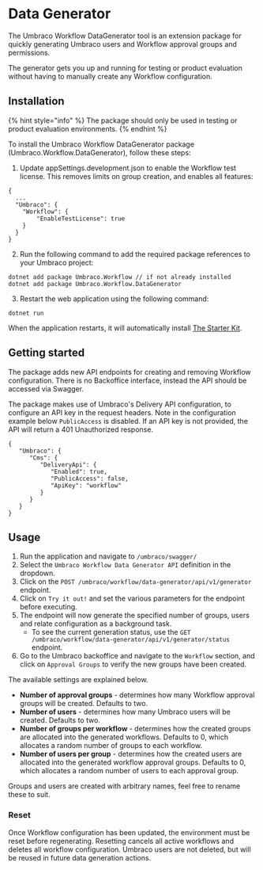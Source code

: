# Data Generator

The Umbraco Workflow DataGenerator tool is an extension package for quickly generating Umbraco users and Workflow approval groups and permissions.

The generator gets you up and running for testing or product evaluation without having to manually create any Workflow configuration.

## Installation

{% hint style="info" %}
The package should only be used in testing or product evaluation environments.
{% endhint %}

To install the Umbraco Workflow DataGenerator package (Umbraco.Workflow.DataGenerator), follow these steps:
1. Update appSettings.development.json to enable the Workflow test license. This removes limits on group creation, and enables all features:

```
{
  ...
  "Umbraco": {
    "Workflow": {
        "EnableTestLicense": true
    }
  }
}
```

2. Run the following command to add the required package references to your Umbraco project:

```
dotnet add package Umbraco.Workflow // if not already installed
dotnet add package Umbraco.Workflow.DataGenerator
```

3. Restart the web application using the following command:

```
dotnet run
```

When the application restarts, it will automatically install [The Starter Kit](https://docs.umbraco.com/umbraco-cms/tutorials/starter-kit).

## Getting started

The package adds new API endpoints for creating and removing Workflow configuration. There is no Backoffice interface, instead the API should be accessed via Swagger.

The package makes use of Umbraco's Delivery API configuration, to configure an API key in the request headers. Note in the configuration example below `PublicAccess` is disabled. If an API key is not provided, the API will return a 401 Unauthorized response.

```
{
   "Umbraco": {
      "Cms": {
         "DeliveryApi": {
            "Enabled": true,
            "PublicAccess": false,
            "ApiKey": "workflow"
         }
      }
   }
}
```

## Usage
1. Run the application and navigate to `/umbraco/swagger/`
2. Select the `Umbraco Workflow Data Generator API` definition in the dropdown.
3. Click on the `POST /umbraco/workflow/data-generator/api/v1/generator` endpoint.
4. Click on `Try it out!` and set the various parameters for the endpoint before executing.
5. The endpoint will now generate the specified number of groups, users and relate configuration as a background task.
   - To see the current generation status, use the `GET /umbraco/workflow/data-generator/api/v1/generator/status` endpoint.
6. Go to the Umbraco backoffice and navigate to the `Workflow` section, and click on `Approval Groups` to verify the new groups have been created.

The available settings are explained below.

* **Number of approval groups** - determines how many Workflow approval groups will be created. Defaults to two.
* **Number of users** - determines how many Umbraco users will be created. Defaults to two.
* **Number of groups per workflow** - determines how the created groups are allocated into the generated workflows. Defaults to 0, which allocates a random number of groups to each workflow.
* **Number of users per group** - determines how the created users are allocated into the generated workflow approval groups. Defaults to 0, which allocates a random number of users to each approval group.

Groups and users are created with arbitrary names, feel free to rename these to suit.

### Reset

Once Workflow configuration has been updated, the environment must be reset before regenerating. Resetting cancels all active workflows and deletes all workflow configuration. Umbraco users are not deleted, but will be reused in future data generation actions.
